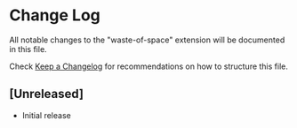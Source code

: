 # Change Log

All notable changes to the "waste-of-space" extension will be documented in this file.

Check [Keep a Changelog](http://keepachangelog.com/) for recommendations on how to structure this file.

## [Unreleased]

- Initial release